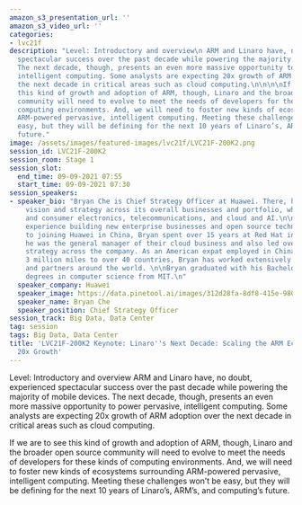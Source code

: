 ```yaml
---
amazon_s3_presentation_url: ''
amazon_s3_video_url: ''
categories:
- lvc21f
description: "Level: Introductory and overview\n ARM and Linaro have, no doubt, experienced
  spectacular success over the past decade while powering the majority of mobile devices.
  The next decade, though, presents an even more massive opportunity to power pervasive,
  intelligent computing. Some analysts are expecting 20x growth of ARM adoption over
  the next decade in critical areas such as cloud computing.\n\n\n\nIf we are to see
  this kind of growth and adoption of ARM, though, Linaro and the broader open source
  community will need to evolve to meet the needs of developers for these kinds of
  computing environments. And, we will need to foster new kinds of ecosystems surrounding
  ARM-powered pervasive, intelligent computing. Meeting these challenges won’t be
  easy, but they will be defining for the next 10 years of Linaro’s, ARM’s, and computing’s
  future."
image: /assets/images/featured-images/lvc21f/LVC21F-200K2.png
session_id: LVC21F-200K2
session_room: Stage 1
session_slot:
  end_time: 09-09-2021 07:55
  start_time: 09-09-2021 07:30
session_speakers:
- speaker_bio: "Bryan Che is Chief Strategy Officer at Huawei. There, he leads Huawei’s
    vision and strategy across its overall businesses and portfolio, which spans mobile
    and consumer electronics, telecommunications, and cloud and AI.\n\nBryan has tremendous
    experience building new enterprise businesses and open source technologies. Prior
    to joining Huawei in China, Bryan spent over 15 years at Red Hat in the US, where
    he was the general manager of their cloud business and also led overall product
    strategy across the company. As an American expat employed in China who has traveled
    3 million miles to over 40 countries, Bryan has worked extensively with many customers
    and partners around the world. \n\nBryan graduated with his Bachelors and Masters
    degrees in computer science from MIT.\n"
  speaker_company: Huawei
  speaker_image: https://data.pinetool.ai/images/312d28fa-8df8-415e-9800-e975be6b649b.png
  speaker_name: Bryan Che
  speaker_position: Chief Strategy Officer
session_track: Big Data, Data Center
tag: session
tags: Big Data, Data Center
title: 'LVC21F-200K2 Keynote: Linaro''s Next Decade: Scaling the ARM Ecosystem for
  20x Growth'
---
```


Level: Introductory and overview
 ARM and Linaro have, no doubt, experienced spectacular success over the past decade while powering the majority of mobile devices. The next decade, though, presents an even more massive opportunity to power pervasive, intelligent computing. Some analysts are expecting 20x growth of ARM adoption over the next decade in critical areas such as cloud computing.



If we are to see this kind of growth and adoption of ARM, though, Linaro and the broader open source community will need to evolve to meet the needs of developers for these kinds of computing environments. And, we will need to foster new kinds of ecosystems surrounding ARM-powered pervasive, intelligent computing. Meeting these challenges won’t be easy, but they will be defining for the next 10 years of Linaro’s, ARM’s, and computing’s future.